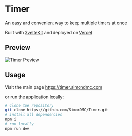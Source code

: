 # Timer

An easy and convenient way to keep multiple timers at once

Built with [SvelteKit](https://kit.svelte.dev) and deployed on [Vercel](https://vercel.com)

## Preview

![Timer Preview](https://simondmc.com/media/timer-hero.png)

## Usage

Visit the main page https://timer.simondmc.com

or run the application locally:

```bash
# clone the repository
git clone https://github.com/SimonDMC/Timer.git
# install all dependencies
npm i
# run locally
npm run dev
```
